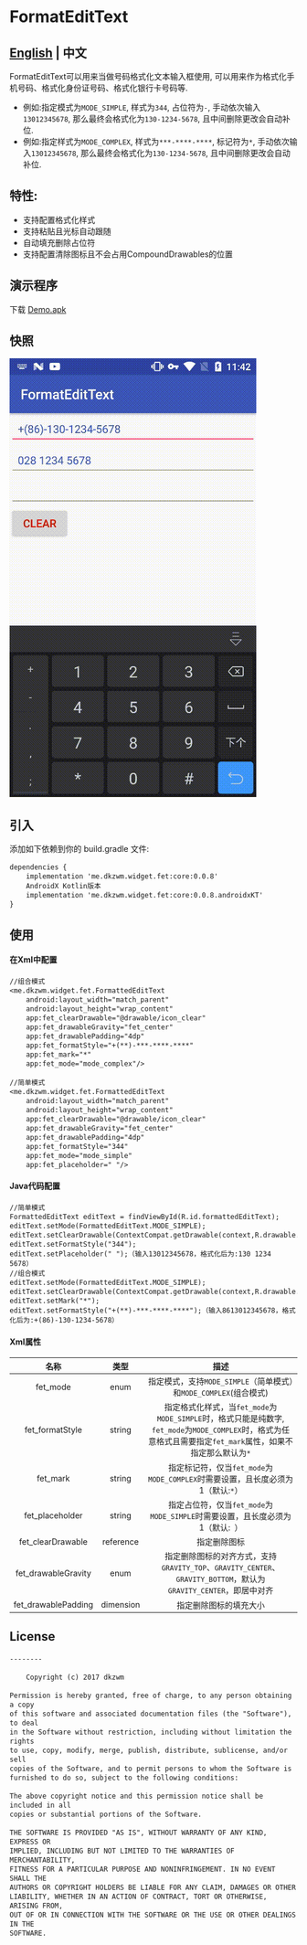 # FormatEditText
## [English](https://github.com/dkzwm/FormatEditText/blob/master/README_EN.md) | 中文

FormatEditText可以用来当做号码格式化文本输入框使用, 可以用来作为格式化手机号码、格式化身份证号码、格式化银行卡号码等.    

- 例如:指定模式为`MODE_SIMPLE`, 样式为`344`, 占位符为`-`, 手动依次输入`13012345678`, 那么最终会格式化为`130-1234-5678`, 且中间删除更改会自动补位.
- 例如:指定样式为`MODE_COMPLEX`, 样式为`***-****-****`, 标记符为`*`, 手动依次输入`13012345678`, 那么最终会格式化为`130-1234-5678`, 且中间删除更改会自动补位.
## 特性:
 - 支持配置格式化样式
 - 支持粘贴且光标自动跟随
 - 自动填充删除占位符
 - 支持配置清除图标且不会占用CompoundDrawables的位置

## 演示程序
下载 [Demo.apk](https://raw.githubusercontent.com/dkzwm/FormatEditText/master/demo/demo.apk)    
## 快照
<img src='snapshot.gif'></img>
## 引入
添加如下依赖到你的 build.gradle 文件:
```
dependencies {
    implementation 'me.dkzwm.widget.fet:core:0.0.8'
    AndroidX Kotlin版本
    implementation 'me.dkzwm.widget.fet:core:0.0.8.androidxKT'
}
```
## 使用
#### 在Xml中配置
```
//组合模式
<me.dkzwm.widget.fet.FormattedEditText
    android:layout_width="match_parent"
    android:layout_height="wrap_content"
    app:fet_clearDrawable="@drawable/icon_clear"
    app:fet_drawableGravity="fet_center"
    app:fet_drawablePadding="4dp"
    app:fet_formatStyle="+(**)-***-****-****"
    app:fet_mark="*"
    app:fet_mode="mode_complex"/>

//简单模式
<me.dkzwm.widget.fet.FormattedEditText
    android:layout_width="match_parent"
    android:layout_height="wrap_content"
    app:fet_clearDrawable="@drawable/icon_clear"
    app:fet_drawableGravity="fet_center"
    app:fet_drawablePadding="4dp"
    app:fet_formatStyle="344"
    app:fet_mode="mode_simple"
    app:fet_placeholder=" "/>
```
####  Java代码配置
```
//简单模式
FormattedEditText editText = findViewById(R.id.formattedEditText);
editText.setMode(FormattedEditText.MODE_SIMPLE);
editText.setClearDrawable(ContextCompat.getDrawable(context,R.drawable.icon_clear));
editText.setFormatStyle("344");
editText.setPlaceholder(" ");（输入13012345678，格式化后为:130 1234 5678）
//组合模式
editText.setMode(FormattedEditText.MODE_SIMPLE);
editText.setClearDrawable(ContextCompat.getDrawable(context,R.drawable.icon_clear));
editText.setMark("*");
editText.setFormatStyle("+(**)-***-****-****");（输入8613012345678，格式化后为:+(86)-130-1234-5678）
```
#### Xml属性 
|名称|类型|描述|
|:---:|:---:|:---:|
|fet_mode|enum|指定模式，支持`MODE_SIMPLE`（简单模式）和`MODE_COMPLEX`(组合模式)|
|fet_formatStyle|string|指定格式化样式，当`fet_mode`为`MODE_SIMPLE`时，格式只能是纯数字, `fet_mode`为`MODE_COMPLEX`时，格式为任意格式且需要指定`fet_mark`属性，如果不指定那么默认为`*`|
|fet_mark|string|指定标记符，仅当`fet_mode`为`MODE_COMPLEX`时需要设置，且长度必须为1（默认:`*`）|
|fet_placeholder|string|指定占位符，仅当`fet_mode`为`MODE_SIMPLE`时需要设置，且长度必须为1（默认:` `）|
|fet_clearDrawable|reference|指定删除图标|
|fet_drawableGravity|enum|指定删除图标的对齐方式，支持`GRAVITY_TOP`、`GRAVITY_CENTER`、`GRAVITY_BOTTOM`，默认为`GRAVITY_CENTER`，即居中对齐|
|fet_drawablePadding|dimension|指定删除图标的填充大小|

## License
	--------

    	Copyright (c) 2017 dkzwm

	Permission is hereby granted, free of charge, to any person obtaining a copy
	of this software and associated documentation files (the "Software"), to deal
	in the Software without restriction, including without limitation the rights
	to use, copy, modify, merge, publish, distribute, sublicense, and/or sell
	copies of the Software, and to permit persons to whom the Software is
	furnished to do so, subject to the following conditions:

	The above copyright notice and this permission notice shall be included in all
	copies or substantial portions of the Software.

	THE SOFTWARE IS PROVIDED "AS IS", WITHOUT WARRANTY OF ANY KIND, EXPRESS OR
	IMPLIED, INCLUDING BUT NOT LIMITED TO THE WARRANTIES OF MERCHANTABILITY,
	FITNESS FOR A PARTICULAR PURPOSE AND NONINFRINGEMENT. IN NO EVENT SHALL THE
	AUTHORS OR COPYRIGHT HOLDERS BE LIABLE FOR ANY CLAIM, DAMAGES OR OTHER
	LIABILITY, WHETHER IN AN ACTION OF CONTRACT, TORT OR OTHERWISE, ARISING FROM,
	OUT OF OR IN CONNECTION WITH THE SOFTWARE OR THE USE OR OTHER DEALINGS IN THE
	SOFTWARE.
